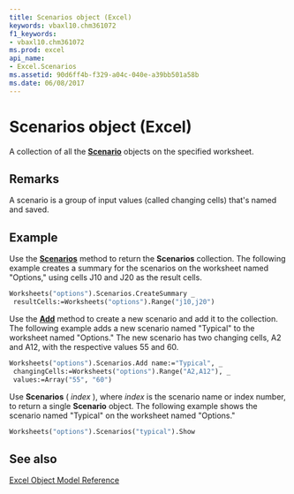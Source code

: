 ```yaml
---
title: Scenarios object (Excel)
keywords: vbaxl10.chm361072
f1_keywords:
- vbaxl10.chm361072
ms.prod: excel
api_name:
- Excel.Scenarios
ms.assetid: 90d6ff4b-f329-a04c-040e-a39bb501a58b
ms.date: 06/08/2017
---
```



# Scenarios object (Excel)

A collection of all the  **[Scenario](Excel.Scenario.md)** objects on the specified worksheet.


## Remarks

 A scenario is a group of input values (called changing cells) that's named and saved.


## Example

Use the  **[Scenarios](Excel.Worksheet.Scenarios.md)** method to return the **Scenarios** collection. The following example creates a summary for the scenarios on the worksheet named "Options," using cells J10 and J20 as the result cells.


```vb
Worksheets("options").Scenarios.CreateSummary _ 
 resultCells:=Worksheets("options").Range("j10,j20")
```

Use the  **[Add](Excel.Scenarios.Add.md)** method to create a new scenario and add it to the collection. The following example adds a new scenario named "Typical" to the worksheet named "Options." The new scenario has two changing cells, A2 and A12, with the respective values 55 and 60.




```vb
Worksheets("options").Scenarios.Add name:="Typical", _ 
 changingCells:=Worksheets("options").Range("A2,A12"), _ 
 values:=Array("55", "60")
```

Use  **Scenarios** ( _index_ ), where _index_ is the scenario name or index number, to return a single **Scenario** object. The following example shows the scenario named "Typical" on the worksheet named "Options."




```vb
Worksheets("options").Scenarios("typical").Show
```


## See also



[Excel Object Model Reference](overview/Excel/object-model.md)

